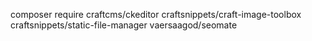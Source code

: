 composer require craftcms/ckeditor craftsnippets/craft-image-toolbox craftsnippets/static-file-manager vaersaagod/seomate